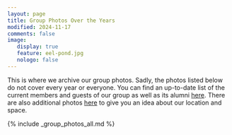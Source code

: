 ```yaml
---
layout: page
title: Group Photos Over the Years
modified: 2024-11-17
comments: false
image:
   display: true
   feature: eel-pond.jpg
   nologo: false
---
```


This is where we archive our group photos. Sadly, the photos listed below do not cover every year or everyone. You can find an up-to-date list of the current members and guests of our group as well as its alumni <a href="/people">here</a>. There are also additional photos <a href="/people/space">here</a> to give you an idea about our location and space.

{% include _group_photos_all.md %}

<div style="height:100px;">&nbsp;</div>
